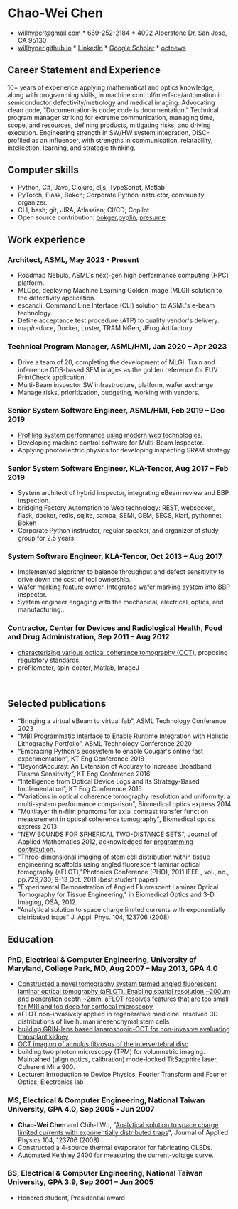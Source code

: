 # Chao-Wei Chen
- willhyper@gmail.com * 669-252-2184 * 4092 Alberstone Dr, San Jose, CA 95130
- [willhyper.github.io](https://willhyper.github.io) * [LinkedIn](https://www.linkedin.com/in/chao-wei-chen-03179465/) * [Google Scholar](https://scholar.google.com/citations?user=FxDwG_h5zo8C) * [octnews](https://octnews.org/authors/chao-wei-chen/)

## Career Statement and Experience
10+ years of experience applying mathematical and optics knowledge, along with programming skills, in machine control/interface/automation in semiconductor defectivity/metrology and medical imaging. Advocating clean code, “Documentation is code; code is documentation.” Technical program manager striking for extreme communication, managing time, scope, and resources, defining products, mitigating risks, and driving execution. Engineering strength in SW/HW system integration, DISC-profiled as an influencer, with strengths in communication, relatability, intellection, learning, and strategic thinking.

## Computer skills
- Python, C#, Java, Clojure, cljs, TypeScript, Matlab
- PyTorch, Flask, Bokeh; Corporate Python instructor, community organizer.
- CLI, bash; git, JIRA, Atlassian; CI/CD; Copilot
- Open source contribution: [bokger](https://github.com/willhyper/bokger),[pyplin](https://github.com/willhyper/pyplin), [presume](https://github.com/willhyper/presume)

## Work experience

### Architect, ASML, May 2023 - Present
- Roadmap Nebula, ASML's next-gen high performance computing (HPC) platform. 
- MLOps, deploying Machine Learning Golden Image (MLGI) solution to the defectivity application.
- escancli, Command Line Interface (CLI) solution to ASML's e-beam technology.
- Define acceptance test procedure (ATP) to qualify vendor's delivery.
- map/reduce, Docker, Luster, TRAM NGen, JFrog Artifactory

### Technical Program Manager, ASML/HMI, Jan 2020 – Apr 2023
- Drive a team of 20, completing the development of MLGI. Train and inferrence GDS-based SEM images as the golden reference for EUV PrintCheck application.
- Multi-Beam inspector SW infrastructure, platform, wafer exchange
- Manage risks, prioritization, budgeting, working with vendors.

### Senior System Software Engineer, ASML/HMI, Feb 2019 – Dec 2019
- [Profiling system performance using modern web technologies.](https://github.com/willhyper/seqdiag)
- Developing machine control software for Multi-Beam Inspector.
- Applying photoelectric physics for developing inspecting SRAM strategy

### Senior System Software Engineer, KLA-Tencor, Aug 2017 – Feb 2019
- System architect of hybrid inspector, integrating eBeam review and BBP inspection. 
- bridging Factory Automation to Web technology: REST, websocket, flask, docker, redis, sqlite, samba, SEMI, GEM, SECS, klarf, pythonnet, Bokeh
- Corporate Python instructor, regular speaker, and organizer of study group for 2.5 years.

### System Software Engineer, KLA-Tencor, Oct 2013 – Aug 2017
- Implemented algorithm to balance throughput and defect sensitivity to drive down the cost of tool ownership.
- Wafer marking feature owner. Integrated wafer marking system into BBP inspector.
- System engineer engaging with the mechanical, electrical, optics, and manufacturing..

### Contractor, Center for Devices and Radiological Health, Food and Drug Administration, Sep 2011 – Aug 2012
- [characterizing various optical coherence tomography (OCT)](https://opg.optica.org/boe/fulltext.cfm?uri=boe-5-7-2066&id=289679), proposing regulatory standards.
- profilometer, spin-coater, Matlab, ImageJ

<br/>

## Selected publications
- “Bringing a virtual eBeam to virtual fab”, ASML Technology Conference 2023
- “MBI Programmatic Interface to Enable Runtime Integration with Holistic Lithography Portfolio”, ASML Technology Conference 2020
- “Embracing Python's ecosystem to enable Cougar's online fast experimentation”, KT Eng Conference 2018
- “BeyondAccuray: An Extension of Accuray to Increase Broadband Plasma Sensitivity”, KT Eng Conference 2016
- “Intelligence from Optical Device Logs and Its Strategy-Based Implementation”, KT Eng Conference 2015
- "Variations in optical coherence tomography resolution and uniformity: a multi-system performance comparison", Biomedical optics express 2014
- "Multilayer thin-film phantoms for axial contrast transfer function measurement in optical coherence tomography", Biomedical optics express 2013
- “NEW BOUNDS FOR SPHERICAL TWO-DISTANCE SETS”, Journal of Applied Mathematics 2012, acknowledged for [programming contribution](https://github.com/willhyper/two_dist_set).
- "Three-dimensional imaging of stem cell distribution within tissue engineering scaffolds using angled fluorescent laminar optical tomography (aFLOT),"Photonics Conference (PHO), 2011 IEEE , vol., no., pp.729,730, 9-13 Oct. 2011 (best student paper)
- "Experimental Demonstration of Angled Fluorescent Laminar Optical Tomography for Tissue Engineering," in Biomedical Optics and 3-D Imaging, OSA, 2012.
- "Analytical solution to space charge limited currents with exponentially distributed traps" J. Appl. Phys. 104, 123706 (2008)

## Education
### PhD, Electrical & Computer Engineering, University of Maryland, College Park, MD, Aug 2007 – May 2013, GPA 4.0
- [Constructed a novel tomography system termed angled fluorescent laminar optical tomography (aFLOT). Enabling spatial resolution ~200um and peneration depth ~2mm, aFLOT resolves features that are too small for MRI and too deep for confocal microscopy](https://drum.lib.umd.edu/bitstream/handle/1903/14225/Chen_umd_0117E_14017.pdf)
- aFLOT non-invasively applied in regenerative medicine. resolved 3D distributions of live human mesenchymal stem cells
- [building GRIN-lens based laparoscopic-OCT for non-invasive evaluating transplant kidney](https://doi.org/10.1007/978-3-642-14998-6_122)
- [OCT imaging of annulus fibrosus of the intervertebral disc](https://dx.doi.org/10.1002%2Fjor.22778)
- building two photon microscopy (TPM) for volunmetric imaging. Maintained (align optics, calibration) mode-locked Ti:Sapphire laser, Coherent Mira 900.
- Lecturer: Introduction to Device Physics, Fourier Transform and Fourier Optics, Electronics lab

### MS, Electrical & Computer Engineering, National Taiwan University, GPA 4.0, Sep 2005 - Jun 2007
- **Chao-Wei Chen** and Chih-I Wu, "[Analytical solution to space charge limited currents with exponentially distributed traps](http://dx.doi.org/10.1063/1.3043844)", Journal of Applied Physics 104, 123706 (2008)
- Constructed a 4-source thermal evaporator for fabricating OLEDs.
- Automated Keithley 2400 for measuring the current-voltage curve.

### BS, Electrical & Computer Engineering, National Taiwan University, GPA 3.9, Sep 2001 – Jun 2005
- Honored student, Presidential award
